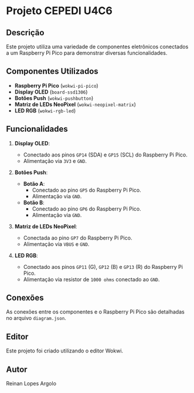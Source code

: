 # Projeto CEPEDI U4C6

## Descrição
Este projeto utiliza uma variedade de componentes eletrônicos conectados a um Raspberry Pi Pico para demonstrar diversas funcionalidades.

## Componentes Utilizados
- **Raspberry Pi Pico** (`wokwi-pi-pico`)
- **Display OLED** (`board-ssd1306`)
- **Botões Push** (`wokwi-pushbutton`)
- **Matriz de LEDs NeoPixel** (`wokwi-neopixel-matrix`)
- **LED RGB** (`wokwi-rgb-led`)

## Funcionalidades
1. **Display OLED**:
   - Conectado aos pinos `GP14` (SDA) e `GP15` (SCL) do Raspberry Pi Pico.
   - Alimentação via `3V3` e `GND`.

2. **Botões Push**:
   - **Botão A**:
     - Conectado ao pino `GP5` do Raspberry Pi Pico.
     - Alimentação via `GND`.
   - **Botão B**:
     - Conectado ao pino `GP6` do Raspberry Pi Pico.
     - Alimentação via `GND`.

3. **Matriz de LEDs NeoPixel**:
   - Conectada ao pino `GP7` do Raspberry Pi Pico.
   - Alimentação via `VBUS` e `GND`.

4. **LED RGB**:
   - Conectado aos pinos `GP11` (G), `GP12` (B) e `GP13` (R) do Raspberry Pi Pico.
   - Alimentação via resistor de `1000 ohms` conectado ao `GND`.

## Conexões
As conexões entre os componentes e o Raspberry Pi Pico são detalhadas no arquivo `diagram.json`.

## Editor
Este projeto foi criado utilizando o editor Wokwi.

## Autor
Reinan Lopes Argolo
